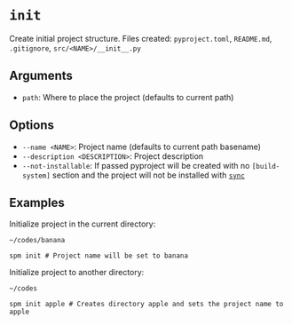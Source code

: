 # `init`

Create initial project structure. Files created: `pyproject.toml`, `README.md`, `.gitignore`, `src/<NAME>/__init__.py`

## Arguments

- `path`: Where to place the project (defaults to current path)

## Options

- `--name <NAME>`: Project name (defaults to current path basename)
- `--description <DESCRIPTION>`: Project description
- `--not-installable`: If passed pyproject will be created with no `[build-system]` section and the project will not be installed with [`sync`](sync.md)

## Examples

Initialize project in the current directory:

```
~/codes/banana

spm init # Project name will be set to banana
```

Initialize project to another directory:

```
~/codes

spm init apple # Creates directory apple and sets the project name to apple
```

